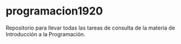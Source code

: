 # programacion1920
Repositorio para llevar todas las tareas de consulta de la materia de Introducción a la Programación.

